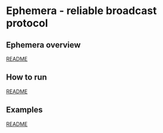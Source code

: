 # Ephemera - reliable broadcast protocol

## Ephemera overview

[README](node/README.md)

## How to run

[README](scripts/README.md)

## Examples

[README](examples)




